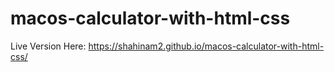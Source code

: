# macos-calculator-with-html-css

Live Version Here:
<https://shahinam2.github.io/macos-calculator-with-html-css/>
